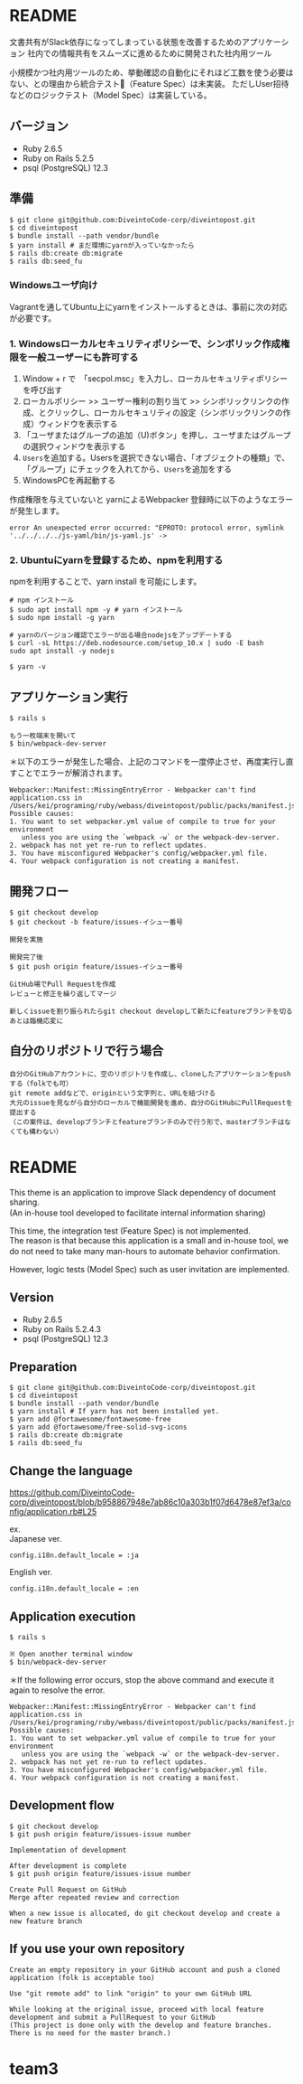 # README

文書共有がSlack依存になってしまっている状態を改善するためのアプリケーション
社内での情報共有をスムーズに進めるために開発された社内用ツール

小規模かつ社内用ツールのため、挙動確認の自動化にそれほど工数を使う必要はない、との理由から統合テスト（Feature Spec）は未実装。
ただしUser招待などのロジックテスト（Model Spec）は実装している。

## バージョン
* Ruby 2.6.5
* Ruby on Rails 5.2.5
* psql (PostgreSQL) 12.3

## 準備

```
$ git clone git@github.com:DiveintoCode-corp/diveintopost.git
$ cd diveintopost
$ bundle install --path vendor/bundle
$ yarn install # まだ環境にyarnが入っていなかったら
$ rails db:create db:migrate
$ rails db:seed_fu
```

### Windowsユーザ向け
Vagrantを通してUbuntu上にyarnをインストールするときは、事前に次の対応が必要です。

### 1. Windowsローカルセキュリティポリシーで、シンボリック作成権限を一般ユーザーにも許可する

1. Window + r で　「secpol.msc」を入力し、ローカルセキュリティポリシーを呼び出す
2. ローカルポリシー >> ユーザー権利の割り当て >> シンボリックリンクの作成、とクリックし、ローカルセキュリティの設定（シンボリックリンクの作成）ウィンドウを表示する
3. 「ユーザまたはグループの追加（U)ボタン」を押し、ユーザまたはグループの選択ウィンドウを表示する
4. `Users`を追加する。Usersを選択できない場合、「オブジェクトの種類」で、「グループ」にチェックを入れてから、`Users`を追加をする
5. WindowsPCを再起動する

作成権限を与えていないと yarnによるWebpacker 登録時に以下のようなエラーが発生します。
```
error An unexpected error occurred: "EPROTO: protocol error, symlink '../../../../js-yaml/bin/js-yaml.js' ->
```

### 2. Ubuntuにyarnを登録するため、npmを利用する
npmを利用することで、yarn install を可能にします。

```
# npm インストール
$ sudo apt install npm -y # yarn インストール
$ sudo npm install -g yarn

# yarnのバージョン確認でエラーが出る場合nodejsをアップデートする
$ curl -sL https://deb.nodesource.com/setup_10.x | sudo -E bash
sudo apt install -y nodejs

$ yarn -v
```

## アプリケーション実行

```
$ rails s

もう一枚端末を開いて
$ bin/webpack-dev-server
```

＊以下のエラーが発生した場合、上記のコマンドを一度停止させ、再度実行し直すことでエラーが解消されます。
```
Webpacker::Manifest::MissingEntryError - Webpacker can't find application.css in /Users/kei/programing/ruby/webass/diveintopost/public/packs/manifest.json. Possible causes:
1. You want to set webpacker.yml value of compile to true for your environment
   unless you are using the `webpack -w` or the webpack-dev-server.
2. webpack has not yet re-run to reflect updates.
3. You have misconfigured Webpacker's config/webpacker.yml file.
4. Your webpack configuration is not creating a manifest.
```

## 開発フロー

```
$ git checkout develop
$ git checkout -b feature/issues-イシュー番号

開発を実施

開発完了後
$ git push origin feature/issues-イシュー番号

GitHub場でPull Requestを作成
レビューと修正を繰り返してマージ

新しくissueを割り振られたらgit checkout developして新たにfeatureブランチを切る
あとは臨機応変に
```

## 自分のリポジトリで行う場合

```
自分のGitHubアカウントに、空のリポジトリを作成し、cloneしたアプリケーションをpushする（folkでも可）
git remote addなどで、originという文字列と、URLを紐づける
大元のissueを見ながら自分のローカルで機能開発を進め、自分のGitHubにPullRequestを提出する
（この案件は、developブランチとfeatureブランチのみで行う形で、masterブランチはなくても構わない）
```

# README

This theme is an application to improve Slack dependency of document sharing.  
(An in-house tool developed to facilitate internal information sharing)
　
 
This time, the integration test (Feature Spec) is not implemented.  
The reason is that because this application is a small and in-house tool, we do not need to take many man-hours to automate behavior confirmation.
　
 
However, logic tests (Model Spec) such as user invitation are implemented.

## Version
* Ruby 2.6.5
* Ruby on Rails 5.2.4.3
* psql (PostgreSQL) 12.3

## Preparation

```
$ git clone git@github.com:DiveintoCode-corp/diveintopost.git
$ cd diveintopost
$ bundle install --path vendor/bundle
$ yarn install # If yarn has not been installed yet.
$ yarn add @fortawesome/fontawesome-free
$ yarn add @fortawesome/free-solid-svg-icons
$ rails db:create db:migrate
$ rails db:seed_fu
```

## Change the language
https://github.com/DiveintoCode-corp/diveintopost/blob/b958867948e7ab86c10a303b1f07d6478e87ef3a/config/application.rb#L25

ex.  
Japanese ver.
```
config.i18n.default_locale = :ja
```
English ver.
```
config.i18n.default_locale = :en
```


## Application execution

```
$ rails s

※ Open another terminal window
$ bin/webpack-dev-server
```

＊If the following error occurs, stop the above command and execute it again to resolve the error.
```
Webpacker::Manifest::MissingEntryError - Webpacker can't find application.css in /Users/kei/programing/ruby/webass/diveintopost/public/packs/manifest.json. Possible causes:
1. You want to set webpacker.yml value of compile to true for your environment
   unless you are using the `webpack -w` or the webpack-dev-server.
2. webpack has not yet re-run to reflect updates.
3. You have misconfigured Webpacker's config/webpacker.yml file.
4. Your webpack configuration is not creating a manifest.
```

## Development flow

```
$ git checkout develop
$ git push origin feature/issues-issue number

Implementation of development

After development is complete
$ git push origin feature/issues-issue number

Create Pull Request on GitHub
Merge after repeated review and correction

When a new issue is allocated, do git checkout develop and create a new feature branch
```

## If you use your own repository

```
Create an empty repository in your GitHub account and push a cloned application (folk is acceptable too)

Use "git remote add" to link "origin" to your own GitHub URL

While looking at the original issue, proceed with local feature development and submit a PullRequest to your GitHub
(This project is done only with the develop and feature branches. There is no need for the master branch.)
```
# team3

